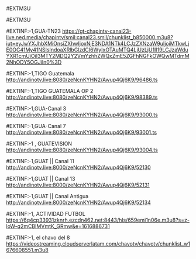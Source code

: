 #EXTM3U

#EXTM3U

#EXTINF:-1,GUA-TN23
https://gt-chapintv-canal23-live.ned.media/chapintv/smil:canal23.smil/chunklist_b850000.m3u8?iut=eyJwYXJhbXMiOnsiZXhwIjoxNjE3NDA1NTk4LCJzZXNzaW9uIjoiMTkwLjE0OC41My41NSIsIndoaXRlbGlzdCI6WyIxOTAuMTQ4LjUzLjU1Il19LCJzaWduYXR1cmUiOiI3MTY2MDQ2Y2VmYzhhZWQxZmE5ZGFhNGFkOWQwMTdmM2NhODY5OGJiIn0%3D

#EXTINF:-1,TIGO Guatemala
http://andinotv.live:8080/zeNcnKYHN2/Awup4Qj6K9/96486.ts

#EXTINF:-1,TIGO GUATEMALA OP 2
http://andinotv.live:8080/zeNcnKYHN2/Awup4Qj6K9/98389.ts

#EXTINF:-1,GUA-Canal 3 
http://andinotv.live:8080/zeNcnKYHN2/Awup4Qj6K9/93000.ts


#EXTINF:-1,GUA-Canal 7 
http://andinotv.live:8080/zeNcnKYHN2/Awup4Qj6K9/93001.ts

#EXTINF:-1 , GUATEVISION
http://andinotv.live:8080/zeNcnKYHN2/Awup4Qj6K9/93004.ts

#EXTINF:-1,GUAT || Canal 11
http://andinotv.live:8000/zeNcnKYHN2/Awup4Qj6K9/52130

#EXTINF:-1,GUAT || Canal 13
http://andinotv.live:8000/zeNcnKYHN2/Awup4Qj6K9/52131

#EXTINF:-1,GUAT || Canal Antigua
http://andinotv.live:8000/zeNcnKYHN2/Awup4Qj6K9/52134

#EXTINF:-1, ACTIVIDAD FUTBOL
https://6q4cp33931zknrh.ezcdn462.net:8443/hls/659emi1n06e.m3u8?s=z-loW-q2mCBIMVmtK_GRmw&e=1616886731

#EXTINF:-1, el chavo del 8
https://videostreaming.cloudserverlatam.com/chavotv/chavotv/chunklist_w1676608551.m3u8
